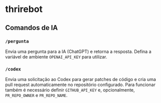 # thrirebot

## Comandos de IA

### `/pergunta`

Envia uma pergunta para a IA (ChatGPT) e retorna a resposta. Defina a variável de ambiente `OPENAI_API_KEY` para utilizar.

### `/codex`

Envia uma solicitação ao Codex para gerar patches de código e cria uma pull request automaticamente no repositório configurado. Para funcionar também é necessário definir `GITHUB_API_KEY` e, opcionalmente, `PR_REPO_OWNER` e `PR_REPO_NAME`.
